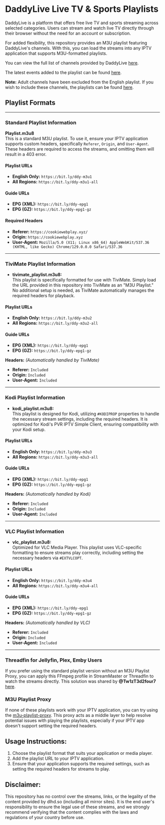 # DaddyLive Live TV & Sports Playlists

DaddyLive is a platform that offers free live TV and sports streaming across selected categories. Users can stream and watch live TV directly through their browser without the need for an account or subscription.

For added flexibility, this repository provides an M3U playlist featuring DaddyLive's channels. With this, you can load the streams into any IPTV application that supports M3U-formatted playlists.

You can view the full list of channels provided by DaddyLive [here](https://href.li/?https://dlhd.so/24-7-channels.php).

The latest events added to the playlist can be found [here](https://github.com/dtankdempse/daddylive-m3u/blob/main/events.txt).

**Note:** Adult channels have been excluded from the English playlist. If you wish to include these channels, the playlists can be found [here](https://github.com/dtankdempse/daddylive-m3u/tree/main/adult).

## Playlist Formats

---

### Standard Playlist Information

**Playlist.m3u8**  
This is a standard M3U playlist. To use it, ensure your IPTV application supports custom headers, specifically `Referer`, `Origin`, and `User-Agent`. These headers are required to access the streams, and omitting them will result in a 403 error.

#### Playlist URLs
- **English Only:** `https://bit.ly/ddy-m3u1`
- **All Regions:** `https://bit.ly/ddy-m3u1-all`
  
#### Guide URLs
- **EPG (XML):** `https://bit.ly/ddy-epg1`
- **EPG (GZ):** `https://bit.ly/ddy-epg1-gz`

#### Required Headers
- **Referer:** `https://cookiewebplay.xyz/`
- **Origin:** `https://cookiewebplay.xyz`
- **User-Agent:** `Mozilla/5.0 (X11; Linux x86_64) AppleWebKit/537.36 (KHTML, like Gecko) Chrome/129.0.0.0 Safari/537.36`

---

### TiviMate Playlist Information

- **tivimate_playlist.m3u8:**  
  This playlist is specifically formatted for use with TiviMate. Simply load the URL provided in this repository into TiviMate as an "M3U Playlist." No additional setup is needed, as TiviMate automatically manages the required headers for playback.

#### Playlist URLs
  - **English Only:** `https://bit.ly/ddy-m3u2`
  - **All Regions:** `https://bit.ly/ddy-m3u2-all`

#### Guide URLs
  - **EPG (XML):** `https://bit.ly/ddy-epg1`
  - **EPG (GZ):** `https://bit.ly/ddy-epg1-gz`

**Headers:** *(Automatically handled by TiviMate)*
  - **Referer:** `Included`
  - **Origin:** `Included`
  - **User-Agent:** `Included`
    
---

### Kodi Playlist Information    

- **kodi_playlist.m3u8:**  
  This playlist is designed for Kodi, utilizing `#KODIPROP` properties to handle the necessary stream settings, including the required headers. It is optimized for Kodi's PVR IPTV Simple Client, ensuring compatibility with your Kodi setup.

#### Playlist URLs
  - **English Only:** `https://bit.ly/ddy-m3u3`
  - **All Regions:** `https://bit.ly/ddy-m3u3-all`
  
#### Guide URLs
  - **EPG (XML):** `https://bit.ly/ddy-epg1`
  - **EPG (GZ):** `https://bit.ly/ddy-epg1-gz`

  **Headers:** *(Automatically handled by Kodi)*
  - **Referer:** `Included`
  - **Origin:** `Included`
  - **User-Agent:** `Included`

      
---

### VLC Playlist Information

- **vlc_playlist.m3u8:**  
  Optimized for VLC Media Player. This playlist uses VLC-specific formatting to ensure streams play correctly, including setting the necessary headers via `#EXTVLCOPT`.

#### Playlist URLs
  - **English Only:** `https://bit.ly/ddy-m3u4`
  - **All Regions:** `https://bit.ly/ddy-m3u4-all`

#### Guide URLs
  - **EPG (XML):** `https://bit.ly/ddy-epg1`
  - **EPG (GZ):** `https://bit.ly/ddy-epg1-gz`

  **Headers:** *(Automatically handled by VLC)*
  - **Referer:** `Included`
  - **Origin:** `Included`
  - **User-Agent:** `Included`

---

### Threadfin for Jellyfin, Plex, Emby Users    

If you prefer using the standard playlist version without an M3U Playlist Proxy, you can apply this FFmpeg profile in StreamMaster or Threadfin to watch the streams directly. This solution was shared by **@Tw1zT3d2four7** [here](https://github.com/dtankdempse/daddylive-m3u/issues/16#issuecomment-2466210425).

### M3U Playlist Proxy  

If none of these playlists work with your IPTV application, you can try using the [m3u-playlist-proxy](https://github.com/dtankdempse/m3u-playlist-proxy). This proxy acts as a middle layer to help resolve potential issues with playing the playlists, especially if your IPTV app doesn't support setting the required headers.

## Usage Instructions:

1. Choose the playlist format that suits your application or media player.
2. Add the playlist URL to your IPTV application.
3. Ensure that your application supports the required settings, such as setting the required headers for streams to play.

## Disclaimer:

This repository has no control over the streams, links, or the legality of the content provided by dlhd.so (including all mirror sites). It is the end user's responsibility to ensure the legal use of these streams, and we strongly recommend verifying that the content complies with the laws and regulations of your country before use.

